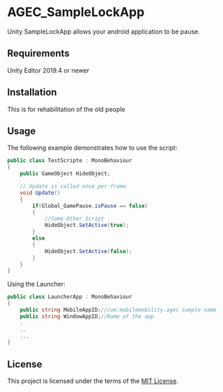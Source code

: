 # AGEC_SampleLockApp
 Unity SampleLockApp allows your android application to be pause.
## Requirements
 Unity Editor 2019.4 or newer

## Installation
 This is for rehabilitation of the old people
 
## Usage
The following example demonstrates how to use the script:
```csharp
public class TestScripte : MonoBehaviour
{
    public GameObject HideObject;

    // Update is called once per frame
    void Update()
    {
        if(Global_GamePause.isPause == false)
        {
            //Some Other Script
            HideObject.SetActive(true);
        }
        else
        {
            HideObject.SetActive(false);
        }
    }
}
```

Using the Launcher:
```csharp
public class LauncherApp : MonoBehaviour
{
    public string MobileAppID;//com.mobilemobility.agec sample name
    public string WindowAppID;//Name of the app
	.
	..
	...
}
```



## License
This project is licensed under the terms of the [MIT License](https://opensource.org/licenses/MIT).
